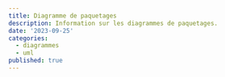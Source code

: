 ```yaml
---
title: Diagramme de paquetages
description: Information sur les diagrammes de paquetages.
date: '2023-09-25'
categories:
  - diagrammes
  - uml
published: true
---
```

